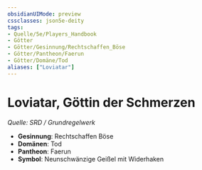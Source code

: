 ```yaml
---
obsidianUIMode: preview
cssclasses: json5e-deity
tags:
- Quelle/5e/Players_Handbook
- Götter
- Götter/Gesinnung/Rechtschaffen_Böse
- Götter/Pantheon/Faerun
- Götter/Domäne/Tod
aliases: ["Loviatar"]
---
```

# Loviatar, Göttin der Schmerzen
*Quelle: SRD / Grundregelwerk* 

- **Gesinnung**: Rechtschaffen Böse
- **Domänen**: Tod
- **Pantheon**: Faerun
- **Symbol**: Neunschwänzige Geißel mit Widerhaken